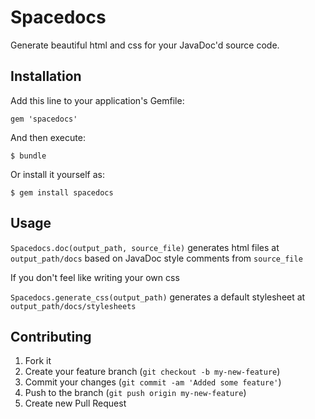 # Spacedocs

Generate beautiful html and css for your JavaDoc'd source code.

## Installation

Add this line to your application's Gemfile:

    gem 'spacedocs'

And then execute:

    $ bundle

Or install it yourself as:

    $ gem install spacedocs

## Usage

`Spacedocs.doc(output_path, source_file)` generates html files at `output_path/docs` based on JavaDoc style comments from `source_file`

If you don't feel like writing your own css

`Spacedocs.generate_css(output_path)` generates a default stylesheet at `output_path/docs/stylesheets`

## Contributing

1. Fork it
2. Create your feature branch (`git checkout -b my-new-feature`)
3. Commit your changes (`git commit -am 'Added some feature'`)
4. Push to the branch (`git push origin my-new-feature`)
5. Create new Pull Request
